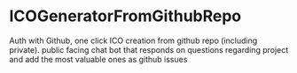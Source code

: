 # ICOGeneratorFromGithubRepo
Auth with Github, one click ICO creation from github repo (including private). public facing chat bot that responds on questions regarding project and add the most valuable ones as github issues
